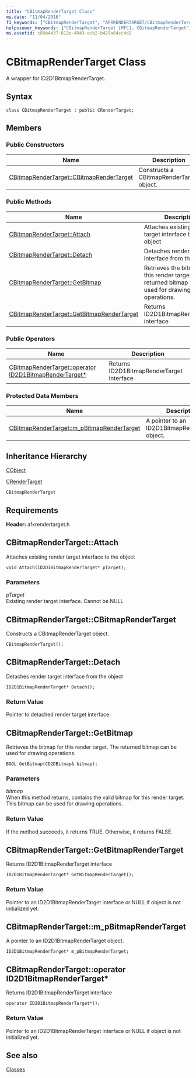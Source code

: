 ```yaml
---
title: "CBitmapRenderTarget Class"
ms.date: "11/04/2016"
f1_keywords: ["CBitmapRenderTarget", "AFXRENDERTARGET/CBitmapRenderTarget", "AFXRENDERTARGET/CBitmapRenderTarget::CBitmapRenderTarget", "AFXRENDERTARGET/CBitmapRenderTarget::Attach", "AFXRENDERTARGET/CBitmapRenderTarget::Detach", "AFXRENDERTARGET/CBitmapRenderTarget::GetBitmap", "AFXRENDERTARGET/CBitmapRenderTarget::GetBitmapRenderTarget", "AFXRENDERTARGET/CBitmapRenderTarget::m_pBitmapRenderTarget"]
helpviewer_keywords: ["CBitmapRenderTarget [MFC], CBitmapRenderTarget", "CBitmapRenderTarget [MFC], Attach", "CBitmapRenderTarget [MFC], Detach", "CBitmapRenderTarget [MFC], GetBitmap", "CBitmapRenderTarget [MFC], GetBitmapRenderTarget", "CBitmapRenderTarget [MFC], m_pBitmapRenderTarget"]
ms.assetid: c89a4437-812e-4943-acb2-b429a04cc4d2
---
```

# CBitmapRenderTarget Class

A wrapper for ID2D1BitmapRenderTarget.

## Syntax

```
class CBitmapRenderTarget : public CRenderTarget;
```

## Members

### Public Constructors

|Name|Description|
|----------|-----------------|
|[CBitmapRenderTarget::CBitmapRenderTarget](#cbitmaprendertarget)|Constructs a CBitmapRenderTarget object.|

### Public Methods

|Name|Description|
|----------|-----------------|
|[CBitmapRenderTarget::Attach](#attach)|Attaches existing render target interface to the object|
|[CBitmapRenderTarget::Detach](#detach)|Detaches render target interface from the object|
|[CBitmapRenderTarget::GetBitmap](#getbitmap)|Retrieves the bitmap for this render target. The returned bitmap can be used for drawing operations.|
|[CBitmapRenderTarget::GetBitmapRenderTarget](#getbitmaprendertarget)|Returns ID2D1BitmapRenderTarget interface|

### Public Operators

|Name|Description|
|----------|-----------------|
|[CBitmapRenderTarget::operator ID2D1BitmapRenderTarget*](#operator_id2d1bitmaprendertarget_star)|Returns ID2D1BitmapRenderTarget interface|

### Protected Data Members

|Name|Description|
|----------|-----------------|
|[CBitmapRenderTarget::m_pBitmapRenderTarget](#m_pbitmaprendertarget)|A pointer to an ID2D1BitmapRenderTarget object.|

## Inheritance Hierarchy

[CObject](../../mfc/reference/cobject-class.md)

[CRenderTarget](../../mfc/reference/crendertarget-class.md)

`CBitmapRenderTarget`

## Requirements

**Header:** afxrendertarget.h

## <a name="attach"></a>  CBitmapRenderTarget::Attach

Attaches existing render target interface to the object

```
void Attach(ID2D1BitmapRenderTarget* pTarget);
```

### Parameters

*pTarget*<br/>
Existing render target interface. Cannot be NULL

## <a name="cbitmaprendertarget"></a>  CBitmapRenderTarget::CBitmapRenderTarget

Constructs a CBitmapRenderTarget object.

```
CBitmapRenderTarget();
```

## <a name="detach"></a>  CBitmapRenderTarget::Detach

Detaches render target interface from the object

```
ID2D1BitmapRenderTarget* Detach();
```

### Return Value

Pointer to detached render target interface.

## <a name="getbitmap"></a>  CBitmapRenderTarget::GetBitmap

Retrieves the bitmap for this render target. The returned bitmap can be used for drawing operations.

```
BOOL GetBitmap(CD2DBitmap& bitmap);
```

### Parameters

*bitmap*<br/>
When this method returns, contains the valid bitmap for this render target. This bitmap can be used for drawing operations.

### Return Value

If the method succeeds, it returns TRUE. Otherwise, it returns FALSE.

## <a name="getbitmaprendertarget"></a>  CBitmapRenderTarget::GetBitmapRenderTarget

Returns ID2D1BitmapRenderTarget interface

```
ID2D1BitmapRenderTarget* GetBitmapRenderTarget();
```

### Return Value

Pointer to an ID2D1BitmapRenderTarget interface or NULL if object is not initialized yet.

## <a name="m_pbitmaprendertarget"></a>  CBitmapRenderTarget::m_pBitmapRenderTarget

A pointer to an ID2D1BitmapRenderTarget object.

```
ID2D1BitmapRenderTarget* m_pBitmapRenderTarget;
```

## <a name="operator_id2d1bitmaprendertarget_star"></a>  CBitmapRenderTarget::operator ID2D1BitmapRenderTarget*

Returns ID2D1BitmapRenderTarget interface

```
operator ID2D1BitmapRenderTarget*();
```

### Return Value

Pointer to an ID2D1BitmapRenderTarget interface or NULL if object is not initialized yet.

## See also

[Classes](../../mfc/reference/mfc-classes.md)
